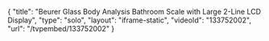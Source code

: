 {
    "title": "Beurer Glass Body Analysis Bathroom Scale with Large 2-Line LCD Display",
    "type": "solo",
    "layout": "iframe-static",
    "videoId": "133752002",
    "url": "\/tvpembed\/133752002"
}